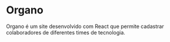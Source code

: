 # Organo
Organo é um site desenvolvido com React que permite cadastrar colaboradores de diferentes times de tecnologia.
